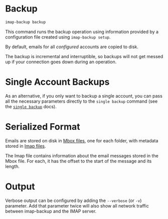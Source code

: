 <!--
# @title command: 'backup'
-->
# Backup

```sh
imap-backup backup
```

This command runs the backup operation using information provided
by a configuration file created using `imap-backup setup`.

By default, emails for all *configured* accounts are copied to disk.

The backup is incremental and interruptible, so backups will not get messed up
if your connection goes down during an operation.

# Single Account Backups

As an alternative, if you only want to backup a single account,
you can pass all the necessary parameters directly to the `single backup` command
(see the [`single backup`](./single-backup.md) docs).

# Serialized Format

Emails are stored on disk in [Mbox files](../files/mboxrd.md), one for each folder,
with metadata stored in [Imap files](../files/imap.md).

The Imap file contains information about the email messages stored in the Mbox file.
For each, it has the offset to the start of the message and its length.

# Output

Verbose output can be configured by adding the `--verbose` (or `-v`) parameter.
Add that parameter twice will also show all network traffic between
imap-backup and the IMAP server.
